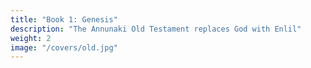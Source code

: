 ```yaml
---
title: "Book 1: Genesis"
description: "The Annunaki Old Testament replaces God with Enlil"
weight: 2
image: "/covers/old.jpg"
---
```

